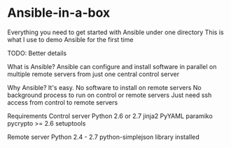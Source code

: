 # Ansible-in-a-box
Everything you need to get started with Ansible under one directory
This is what I use to demo Ansible for the first time

TODO: Better details

What is Ansible?
Ansible can configure and install software in parallel on multiple remote servers from just one central control server

Why Ansible?
It's easy.
No software to install on remote servers
No background process to run on control or remote servers
Just need ssh access from control to remote servers
 
Requirements
Control server
Python 2.6 or 2.7
jinja2
PyYAML
paramiko
pycrypto >= 2.6
setuptools


Remote server
Python 2.4 - 2.7
python-simplejson library installed 
